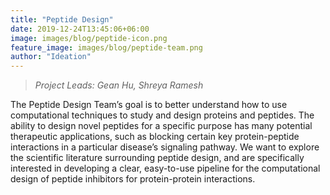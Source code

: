 ```yaml
---
title: "Peptide Design"
date: 2019-12-24T13:45:06+06:00
image: images/blog/peptide-icon.png
feature_image: images/blog/peptide-team.png
author: "Ideation"
---
```

> *Project Leads: Gean Hu, Shreya Ramesh*

The Peptide Design Team’s goal is to better understand how to use computational techniques to study and design proteins and peptides. The ability to design novel peptides for a specific purpose has many potential therapeutic applications, such as blocking certain key protein-peptide interactions in a particular disease’s signaling pathway. We want to explore the scientific literature surrounding peptide design, and are specifically interested in developing a clear, easy-to-use pipeline for the computational design of peptide inhibitors for protein-protein interactions.